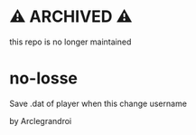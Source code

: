 # ⚠️ ARCHIVED ⚠️

this repo is no longer maintained

# no-losse
Save .dat of player when this change username 

by Arclegrandroi
